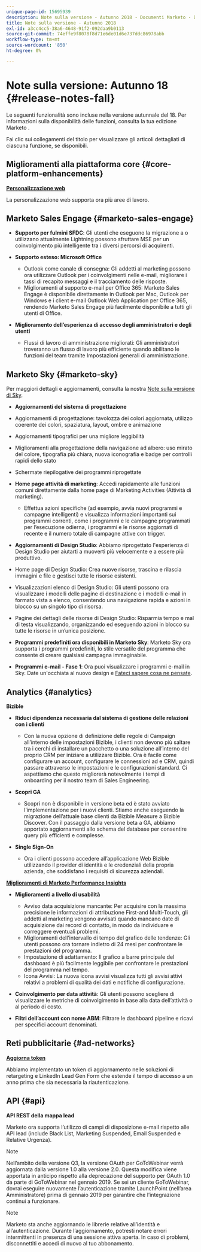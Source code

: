 ```yaml
---
unique-page-id: 15695939
description: Note sulla versione - Autunno 2018 - Documenti Marketo - Documentazione del prodotto
title: Note sulla versione - Autunno 2018
exl-id: a3cc4cc5-38a6-4648-91f2-092daa9b0113
source-git-commit: 74effe9f8078f8d71e6de01d6e737ddc86978abb
workflow-type: tm+mt
source-wordcount: '850'
ht-degree: 0%

---
```


# Note sulla versione: Autunno 18 {#release-notes-fall}

Le seguenti funzionalità sono incluse nella versione autunnale del 18. Per informazioni sulla disponibilità delle funzioni, consulta la tua edizione Marketo .

Fai clic sui collegamenti del titolo per visualizzare gli articoli dettagliati di ciascuna funzione, se disponibili.

## Miglioramenti alla piattaforma core {#core-platform-enhancements}

**[Personalizzazione web](/help/marketo/product-docs/web-personalization/getting-started/workspaces-in-web-personalization.md)**

La personalizzazione web supporta ora più aree di lavoro.

## Marketo Sales Engage {#marketo-sales-engage}

* **Supporto per fulmini SFDC**: Gli utenti che eseguono la migrazione a o utilizzano attualmente Lightning possono sfruttare MSE per un coinvolgimento più intelligente tra i diversi percorsi di acquirenti.

* **Supporto esteso: Microsoft Office**

   * Outlook come canale di consegna: Gli addetti al marketing possono ora utilizzare Outlook per i coinvolgimenti nelle e-mail, migliorare i tassi di recapito messaggi e il tracciamento delle risposte.
   * Miglioramenti al supporto e-mail per Office 365: Marketo Sales Engage è disponibile direttamente in Outlook per Mac, Outlook per Windows e i client e-mail Outlook Web Application per Office 365, rendendo Marketo Sales Engage più facilmente disponibile a tutti gli utenti di Office.

* **Miglioramento dell’esperienza di accesso degli amministratori e degli utenti**

   * Flussi di lavoro di amministrazione migliorati: Gli amministratori troveranno un flusso di lavoro più efficiente quando abilitano le funzioni del team tramite Impostazioni generali di amministrazione.

## Marketo Sky {#marketo-sky}

Per maggiori dettagli e aggiornamenti, consulta la nostra [Note sulla versione di Sky](https://help.marketo.com).

* **Aggiornamenti del sistema di progettazione**

* Aggiornamenti di progettazione: tavolozza dei colori aggiornata, utilizzo coerente dei colori, spaziatura, layout, ombre e animazione
* Aggiornamenti tipografici per una migliore leggibilità
* Miglioramenti alla progettazione della navigazione ad albero: uso mirato del colore, tipografia più chiara, nuova iconografia e badge per controlli rapidi dello stato
* Schermate riepilogative dei programmi riprogettate

* **Home page attività di marketing**: Accedi rapidamente alle funzioni comuni direttamente dalla home page di Marketing Activities (Attività di marketing).

   * Effettua azioni specifiche (ad esempio, avvia nuovi programmi e campagne intelligenti) e visualizza informazioni importanti sui programmi correnti, come i programmi e le campagne programmati per l’esecuzione odierna, i programmi e le risorse aggiornati di recente e il numero totale di campagne attive con trigger.

* **Aggiornamenti di Design Studio**: Abbiamo riprogettato l&#39;esperienza di Design Studio per aiutarti a muoverti più velocemente e a essere più produttivo.
* Home page di Design Studio: Crea nuove risorse, trascina e rilascia immagini e file e gestisci tutte le risorse esistenti.
* Visualizzazioni elenco di Design Studio: Gli utenti possono ora visualizzare i modelli delle pagine di destinazione e i modelli e-mail in formato vista a elenco, consentendo una navigazione rapida e azioni in blocco su un singolo tipo di risorsa.
* Pagine dei dettagli delle risorse di Design Studio: Risparmia tempo e mal di testa visualizzando, organizzando ed eseguendo azioni in blocco su tutte le risorse in un’unica posizione.
* **Programmi predefiniti ora disponibili in Marketo Sky**: Marketo Sky ora supporta i programmi predefiniti, lo stile versatile del programma che consente di creare qualsiasi campagna immaginabile.
* **Programmi e-mail - Fase 1**: Ora puoi visualizzare i programmi e-mail in Sky. Date un&#39;occhiata al nuovo design e [Fateci sapere cosa ne pensate](https://go.marketo.com/NextGenUX---USA---Apr-2018-fcp_Landing-Page-Feedback.html).

## Analytics {#analytics}

**Bizible**

* **Riduci dipendenza necessaria dal sistema di gestione delle relazioni con i clienti**

   * Con la nuova opzione di definizione delle regole di Campaign all’interno delle impostazioni Bizible, i clienti non devono più saltare tra i cerchi di installare un pacchetto o una soluzione all’interno del proprio CRM per iniziare a utilizzare Bizible. Ora è facile come configurare un account, configurare le connessioni ad e CRM, quindi passare attraverso le impostazioni e le configurazioni standard. Ci aspettiamo che questo migliorerà notevolmente i tempi di onboarding per il nostro team di Sales Engineering.

* **Scopri GA**

   * Scopri non è disponibile in versione beta ed è stato avviato l’implementazione per i nuovi clienti. Stiamo anche eseguendo la migrazione dell’attuale base clienti da Bizible Measure a Bizible Discover. Con il passaggio dalla versione beta a GA, abbiamo apportato aggiornamenti allo schema del database per consentire query più efficienti e complesse.

* **Single Sign-On**

   * Ora i clienti possono accedere all’applicazione Web Bizible utilizzando il provider di identità e le credenziali della propria azienda, che soddisfano i requisiti di sicurezza aziendali.

**[Miglioramenti di Marketo Performance Insights](/help/marketo/product-docs/reporting/performance-insights/performance-insights-overview.md)**

* **Miglioramenti a livello di usabilità**

   * Avviso data acquisizione mancante: Per acquisire con la massima precisione le informazioni di attribuzione First-and Multi-Touch, gli addetti al marketing vengono avvisati quando mancano date di acquisizione dai record di contatto, in modo da individuare e correggere eventuali problemi.
   * Miglioramenti dell’intervallo di tempo del grafico delle tendenze: Gli utenti possono ora tornare indietro di 24 mesi per confrontare le prestazioni del programma.
   * Impostazione di adattamento: Il grafico a barre principale del dashboard è più facilmente leggibile per confrontare le prestazioni del programma nel tempo.
   * Icona Avvisi: La nuova icona avvisi visualizza tutti gli avvisi attivi relativi a problemi di qualità dei dati e notifiche di configurazione.

* **Coinvolgimento per data attività**: Gli utenti possono scegliere di visualizzare le metriche di coinvolgimento in base alla data dell’attività o al periodo di costo.
* **Filtri dell’account con nome ABM**: Filtrare le dashboard pipeline e ricavi per specifici account denominati.

## Reti pubblicitarie {#ad-networks}

**[Aggiorna token](/help/marketo/product-docs/demand-generation/social/social-functions/set-up-linkedin-lead-gen-forms.md)**

Abbiamo implementato un token di aggiornamento nelle soluzioni di retargeting e LinkedIn Lead Gen Form che estende il tempo di accesso a un anno prima che sia necessaria la riautenticazione.

## API {#api}

**API REST della mappa lead**

Marketo ora supporta l’utilizzo di campi di disposizione e-mail rispetto alle API lead (include Black List, Marketing Suspended, Email Suspended e Relative Urgenza).

>[!NOTE]
>
>Nell’ambito della versione Q3, la versione OAuth per GoToWebinar verrà aggiornata dalla versione 1.0 alla versione 2.0. Questa modifica viene apportata in anticipo rispetto alla deprecazione del supporto per OAuth 1.0 da parte di GoToWebinar nel gennaio 2019. Se sei un cliente GoToWebinar, dovrai eseguire nuovamente l’autenticazione tramite LaunchPoint (nell’area Amministratore) prima di gennaio 2019 per garantire che l’integrazione continui a funzionare.

>[!NOTE]
>
>Marketo sta anche aggiornando le librerie relative all’identità e all’autenticazione. Durante l’aggiornamento, potresti notare errori intermittenti in presenza di una sessione attiva aperta. In caso di problemi, disconnettiti e accedi di nuovo al tuo abbonamento.
